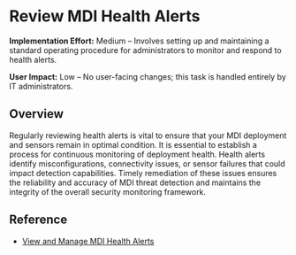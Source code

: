 #  Review MDI Health Alerts

**Implementation Effort:** Medium – Involves setting up and maintaining a standard operating procedure for administrators to monitor and respond to health alerts.

**User Impact:** Low – No user-facing changes; this task is handled entirely by IT administrators.

## Overview

Regularly reviewing health alerts is vital to ensure that your MDI deployment and sensors remain in optimal condition. It is essential to establish a process for continuous monitoring of deployment health. Health alerts identify misconfigurations, connectivity issues, or sensor failures that could impact detection capabilities. Timely remediation of these issues ensures the reliability and accuracy of MDI threat detection and maintains the integrity of the overall security monitoring framework.

## Reference

* [View and Manage MDI Health Alerts](https://learn.microsoft.com/defender-for-identity/health-alerts)
